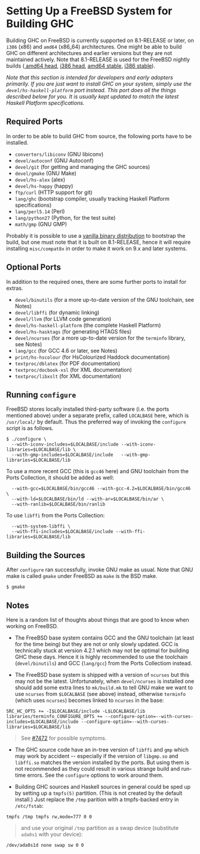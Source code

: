 # Setting Up a FreeBSD System for Building GHC


Building GHC on FreeBSD is currently supported on 8.1-RELEASE or later, on `i386` (x86) and `amd64` (x86_64) architectures.  One might be able to build GHC on different architectures and earlier versions but they are not maintained actively.  Note that 8.1-RELEASE is used for the FreeBSD nightly builds ([ amd64 head](http://darcs.haskell.org/ghcBuilder/builders/pgj/), [ i386 head](http://darcs.haskell.org/ghcBuilder/builders/pgj2/), [ amd64 stable](http://darcs.haskell.org/ghcBuilder/builders/pgj-freebsd-amd64-stable/), [ i386 stable](http://darcs.haskell.org/ghcBuilder/builders/pgj-freebsd-i386-stable/)).

*Note that this section is intended for developers and early adopters primarily.  If you are just want to install GHC on your system, simply use the `devel/hs-haskell-platform` port instead.  This port does all the things described below for you.  It is usually kept updated to match the latest Haskell Platform specifications.*

## Required Ports


In order to be able to build GHC from source, the following ports have to be installed.

- `converters/libiconv` (GNU libiconv)
- `devel/autoconf` (GNU Autoconf)
- `devel/git` (for getting and managing the GHC sources)
- `devel/gmake` (GNU Make)
- `devel/hs-alex` (alex)
- `devel/hs-happy` (happy)
- `ftp/curl` (HTTP support for git)
- `lang/ghc` (bootstrap compiler, usually tracking Haskell Platform specifications)
- `lang/perl5.14` (Perl)
- `lang/python27` (Python, for the test suite)
- `math/gmp` (GNU GMP)


Probably it is possible to use a [vanilla binary distribution](http://www.haskell.org/ghc/download_ghc_7_6_2#freebsd) to bootstrap the build, but one must note that it is built on 8.1-RELEASE, hence it will require installing `misc/compat8x` in order to make it work on 9.x and later systems.

## Optional Ports


In addition to the required ones, there are some further ports to install for extras.

- `devel/binutils` (for a more up-to-date version of the GNU toolchain, see Notes)
- `devel/libffi` (for dynamic linking)
- `devel/llvm` (for LLVM code generation)
- `devel/hs-haskell-platform` (the complete Haskell Platform)
- `devel/hs-hasktags` (for generating HTAGS files)
- `devel/ncurses` (for a more up-to-date version for the `terminfo` library, see Notes)
- `lang/gcc` (for GCC 4.6 or later, see Notes)
- `print/hs-hscolour` (for HsColourized Haddock documentation)
- `textproc/dblatex` (for PDF documentation)
- `textproc/docbook-xsl` (for XML documentation)
- `textproc/libxslt` (for XML documentation)

## Running `configure`


FreeBSD stores locally installed third-party software (i.e. the ports mentioned above) under a separate prefix, called `LOCALBASE` here, which is `/usr/local/` by default.  Thus the preferred way of invoking the `configure` script is as follows.

```wiki
$ ./configure \
  --with-iconv-includes=$LOCALBASE/include --with-iconv-libraries=$LOCALBASE/lib \
  --with-gmp-includes=$LOCALBASE/include   --with-gmp-libraries=$LOCALBASE/lib
```


To use a more recent GCC (this is `gcc46` here) and GNU toolchain from the Ports Collection, it should be added as well:

```wiki
  --with-gcc=$LOCALBASE/bin/gcc46 --with-gcc-4.2=$LOCALBASE/bin/gcc46 \
  --with-ld=$LOCALBASE/bin/ld --with-ar=$LOCALBASE/bin/ar \
  --with-ranlib=$LOCALBASE/bin/ranlib
```


To use `libffi` from the Ports Collection:

```wiki
  --with-system-libffi \
  --with-ffi-includes=$LOCALBASE/include --with-ffi-libraries=$LOCALBASE/lib
```

## Building the Sources


After `configure` ran successfully, invoke GNU make as usual.  Note that GNU make is called `gmake` under FreeBSD as `make` is the BSD make.

```wiki
$ gmake
```

## Notes


Here is a random list of thoughts about things that are good to know when working on FreeBSD.

- The FreeBSD base system contains GCC and the GNU toolchain (at least for the time being) but they are not or only slowly updated.  GCC is technically stuck at version 4.2.1 which may not be optimal for building GHC these days.  Hence it is highly recommended to use the toolchain (`devel/binutils`) and GCC (`lang/gcc`) from the Ports Collectiom instead.

- The FreeBSD base system is shipped with a version of `ncurses` but this may not be the latest.  Unfortunately, when `devel/ncurses` is installed one should add some extra lines to `mk/build.mk` to tell GNU make we want to use `ncurses` from `$LOCALBASE` (see above) instead, otherwise `terminfo` (which uses `ncurses`) becomes linked to `ncurses` in the base:

```wiki
SRC_HC_OPTS += -I$LOCALBASE/include -L$LOCALBASE/lib
libraries/terminfo_CONFIGURE_OPTS += --configure-option=--with-curses-includes=$LOCALBASE/include --configure-option=--with-curses-libraries=$LOCALBASE/lib
```

>
> See [\#7472](https://gitlab.haskell.org//ghc/ghc/issues/7472) for possible symptoms.

- The GHC source code have an in-tree version of `libffi` and `gmp` which may work by accident -- especially if the version of `libgmp.so` and `libffi.so` matches the version installed by the ports.  But using them is not recommended as they could result in various strange build and run-time errors.  See the `configure` options to work around them.

- Building GHC sources and Haskell sources in general could be sped up by setting up a `tmpfs(5)` partition.  (This is not created by the default install.)  Just replace the `/tmp` parition with a tmpfs-backed entry in `/etc/fstab`:

```wiki
tmpfs /tmp tmpfs rw,mode=777 0 0
```

>
> and use your original `/tmp` partition as a swap device (substitute `ada0s1` with your device):

```wiki
/dev/ada0s1d none swap sw 0 0
```